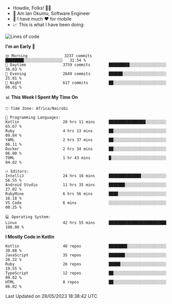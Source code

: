 
* Howdie, Folks! 👋🤓
* 🤪 Am Ian Okumu, Software Engineer
* 📱 I have much ❤️ for mobile
* 📈 This is what I have been doing:
  
<!-- <a href="https://otsembo.github.io/OtsemboPortfolio/" style="margin-right:.5%; margin-top=.5%;">
  <img align="center" src="https://github-readme-stats.vercel.app/api/top-langs/?username=otsembo&layout=compact" />
</a> -->

<!--START_SECTION:waka-->
![Lines of code](https://img.shields.io/badge/From%20Hello%20World%20I%27ve%20Written-7.8%20million%20lines%20of%20code-blue)

**I'm an Early 🐤** 

```text
🌞 Morning                3237 commits        ████████░░░░░░░░░░░░░░░░░   31.54 % 
🌆 Daytime                3759 commits        █████████░░░░░░░░░░░░░░░░   36.63 % 
🌃 Evening                2649 commits        ██████░░░░░░░░░░░░░░░░░░░   25.81 % 
🌙 Night                  617 commits         ██░░░░░░░░░░░░░░░░░░░░░░░   06.01 % 
```


📊 **This Week I Spent My Time On** 

```text
🕑︎ Time Zone: Africa/Nairobi

💬 Programming Languages: 
Kotlin                   28 hrs 11 mins      ████████████████░░░░░░░░░   65.67 % 
Ruby                     4 hrs 13 mins       ██░░░░░░░░░░░░░░░░░░░░░░░   09.84 % 
YAML                     2 hrs 37 mins       ██░░░░░░░░░░░░░░░░░░░░░░░   06.11 % 
Docker                   2 hrs 34 mins       ██░░░░░░░░░░░░░░░░░░░░░░░   06.00 % 
TOML                     1 hr 43 mins        █░░░░░░░░░░░░░░░░░░░░░░░░   04.02 % 

🔥 Editors: 
IntelliJ                 24 hrs 16 mins      ██████████████░░░░░░░░░░░   56.55 % 
Android Studio           11 hrs 35 mins      ███████░░░░░░░░░░░░░░░░░░   27.02 % 
RubyMine                 6 hrs 56 mins       ████░░░░░░░░░░░░░░░░░░░░░   16.18 % 
VS Code                  6 mins              ░░░░░░░░░░░░░░░░░░░░░░░░░   00.25 % 

💻 Operating System: 
Linux                    42 hrs 55 mins      █████████████████████████   100.00 % 
```

**I Mostly Code in Kotlin** 

```text
Kotlin                   40 repos            ████████░░░░░░░░░░░░░░░░░   30.08 % 
JavaScript               35 repos            ███████░░░░░░░░░░░░░░░░░░   26.32 % 
Ruby                     26 repos            █████░░░░░░░░░░░░░░░░░░░░   19.55 % 
TypeScript               12 repos            ██░░░░░░░░░░░░░░░░░░░░░░░   09.02 % 
HTML                     8 repos             ██░░░░░░░░░░░░░░░░░░░░░░░   06.02 % 
```




 Last Updated on 28/05/2023 18:38:42 UTC
<!--END_SECTION:waka-->

<br />
<br />
<br />
<br />
<br />
  
  </div>
<!---
otsembo/otsembo is a ✨ special ✨ repository because its `README.md` (this file) appears on your GitHub profile.
You can click the Preview link to take a look at your changes.
--->
